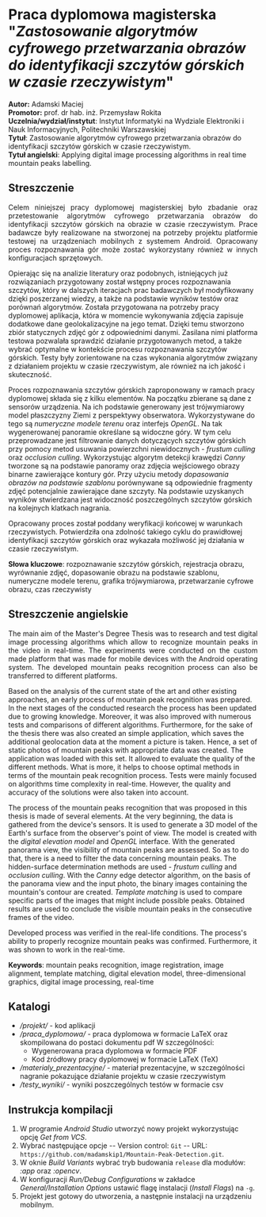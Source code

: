 

# Praca dyplomowa magisterska "*Zastosowanie algorytmów cyfrowego przetwarzania obrazów do identyfikacji szczytów górskich w czasie rzeczywistym*"

**Autor:** Adamski Maciej<br/>
**Promotor:** prof. dr hab. inż. Przemysław Rokita<br/>
**Uczelnia/wydział/instytut**: Instytut Informatyki na Wydziale Elektroniki i Nauk Informacyjnych, Politechniki Warszawskiej<br />
**Tytuł**: Zastosowanie algorytmów cyfrowego przetwarzania obrazów do identyfikacji szczytów górskich w czasie rzeczywistym.<br />
**Tytuł angielski**: Applying digital image processing algorithms in real time mountain peaks labelling.

 
 ## Streszczenie

<p align="justify"> Celem niniejszej pracy dyplomowej magisterskiej było zbadanie oraz przetestowanie algorytmów cyfrowego przetwarzania obrazów do identyfikacji szczytów górskich na obrazie w czasie rzeczywistym. Prace badawcze były realizowane na stworzonej na potrzeby projektu platformie testowej na urządzeniach mobilnych z systemem Android. Opracowany proces rozpoznawania gór może  zostać wykorzystany również w innych konfiguracjach sprzętowych.

Opierając się na analizie literatury oraz podobnych, istniejących już rozwiązaniach przygotowany został wstępny proces rozpoznawania szczytów, który w dalszych iteracjach prac badawczych był modyfikowany dzięki poszerzanej wiedzy, a także na podstawie wyników testów oraz porównań algorytmów. Została przygotowana na potrzeby pracy dyplomowej aplikacja, która w momencie wykonywania zdjęcia zapisuje dodatkowe dane geolokalizacyjne na jego temat. Dzięki temu stworzono zbiór statycznych zdjęć gór z odpowiednimi danymi. Zasilana nimi platforma testowa pozwalała sprawdzić działanie przygotowanych metod, a także wybrać optymalne w kontekście procesu rozpoznawania szczytów górskich. Testy były zorientowane na czas wykonania algorytmów związany z działaniem projektu w czasie rzeczywistym, ale również na ich jakość i skuteczność.

Proces rozpoznawania szczytów górskich zaproponowany w ramach pracy dyplomowej składa się z kilku elementów. Na początku zbierane są dane z sensorów urządzenia. Na ich podstawie generowany jest trójwymiarowy model płaszczyzny Ziemi z perspektywy obserwatora. Wykorzystywane do tego są *numeryczne modele terenu* oraz interfejs *OpenGL*. Na tak wygenerowanej panoramie określane są widoczne góry. W tym celu przeprowadzane jest filtrowanie danych dotyczących szczytów górskich przy pomocy metod usuwania powierzchni niewidocznych - *frustum culling* oraz *occlusion culling*. Wykorzystując algorytm detekcji krawędzi *Canny* tworzone są na podstawie panoramy oraz zdjęcia wejściowego obrazy binarne zawierające kontury gór. Przy użyciu metody *dopasowania obrazów na podstawie szablonu* porównywane są odpowiednie fragmenty zdjęć potencjalnie zawierające dane szczyty. Na podstawie uzyskanych wyników stwierdzana jest widoczność poszczególnych szczytów górskich na kolejnych klatkach nagrania. 

Opracowany proces został poddany weryfikacji końcowej w warunkach rzeczywistych. Potwierdziła ona zdolność takiego cyklu do prawidłowej identyfikacji szczytów górskich oraz wykazała możliwość jej działania w czasie rzeczywistym. </p>

**Słowa kluczowe**: rozpoznawanie szczytów górskich, rejestracja obrazu, wyrównanie zdjęć, dopasowanie obrazu na podstawie szablonu, numeryczne modele terenu, grafika trójwymiarowa, przetwarzanie cyfrowe obrazu, czas rzeczywisty

## Streszczenie angielskie

<p align="justify"> The main aim of the Master's Degree Thesis was to research and test digital image processing algorithms which allow to recognize mountain peaks in the video in real-time. The experiments were conducted on the custom made platform that was made for mobile devices with the Android operating system. The developed mountain peaks recognition process can also be transferred to different platforms.

Based on the analysis of the current state of the art and other existing approaches, an early process of mountain peak recognition was prepared. In the next stages of the conducted research the process has been updated due to growing knowledge. Moreover, it was also improved with numerous tests and comparisons of different algorithms. Furthermore, for the sake of the thesis there was also created an simple application, which saves the additional geolocation data at the moment a picture is taken. Hence, a set of static photos of mountain peaks with appropriate data was created. The application was loaded with this set. It allowed to evaluate the quality of the different methods. What is more, it helps to choose optimal methods in terms of the mountain peak recognition process. Tests were mainly focused on algorithms time complexity in real-time. However, the quality and accuracy of the solutions were also taken into account.

The process of the mountain peaks recognition that was proposed in this thesis is made of several elements. At the very beginning, the data is gathered from the device's sensors. It is used to generate a 3D model of the Earth's surface from the observer's point of view. The model is created with the *digital elevation model* and *OpenGL* interface. With the generated panorama view, the visibility of mountain peaks are assessed. So as to do that, there is a need to filter the data concerning mountain peaks. The hidden-surface determination methods are used - *frustum culling* and *occlusion culling*. With the *Canny* edge detector algorithm, on the basis of the panorama view and the input photo, the binary images containing the mountain's contour are created. *Template matching* is used to compare specific parts of the images that might include possible peaks. Obtained results are used to conclude the visible mountain peaks in the consecutive frames of the video.

Developed process was verified in the real-life conditions. The process's ability to properly recognize mountain peaks was confirmed. Furthermore, it was shown to work in the real-time. </p>

**Keywords**: mountain peaks recognition, image registration, image alignment, template matching, digital elevation model, three-dimensional graphics, digital image processing, real-time

 ## Katalogi

- */projekt/*  - kod aplikacji  
- */praca_dyplomowa/*  - praca dyplomowa w formacie LaTeX oraz skompilowana do postaci dokumentu pdf W szczególności:
  - Wygenerowana praca dyplomowa w formacie PDF
  - Kod źródłowy pracy dyplomowej w formacie LaTeX (TeX)
- */materialy_prezentacyjne/*  - materiał prezentacyjne, w szczególności nagranie pokazujące działanie projektu w czasie rzeczywistym
- */testy_wyniki/* - wyniki poszczególnych testów w formacie csv


## Instrukcja kompilacji

 1. W programie *Android Studio* utworzyć nowy projekt wykorzystując opcję *Get from VCS*.
 2. Wybrać następujące opcje
 -- Version control: `Git`
 -- URL:  `https://github.com/madamskip1/Mountain-Peak-Detection.git`.
 3. W oknie *Build Variants* wybrać tryb budowania `release` dla modułów: *:app* oraz *:opencv*.
 4. W konfiguracji *Run/Debug Configurations* w zakładce *General/Installation Options* ustawić flagę instalacji (*Install Flags*) na `-g`.
 5. Projekt jest gotowy do utworzenia, a następnie instalacji na urządzeniu mobilnym.
